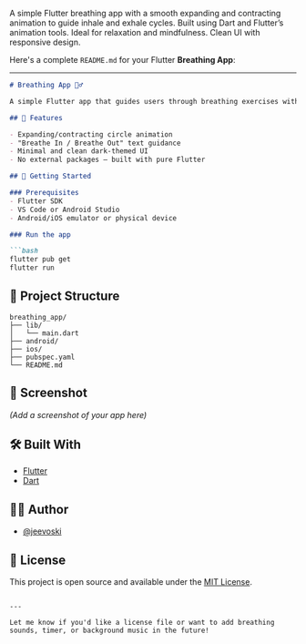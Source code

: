 A simple Flutter breathing app with a smooth expanding and contracting animation to guide inhale and exhale cycles. Built using Dart and Flutter’s animation tools. Ideal for relaxation and mindfulness. Clean UI with responsive design.


Here's a complete `README.md` for your Flutter **Breathing App**:

---

````markdown
# Breathing App 🧘‍♂️

A simple Flutter app that guides users through breathing exercises with a smooth animation and text prompts.

## 🧩 Features

- Expanding/contracting circle animation
- "Breathe In / Breathe Out" text guidance
- Minimal and clean dark-themed UI
- No external packages — built with pure Flutter

## 🚀 Getting Started

### Prerequisites
- Flutter SDK
- VS Code or Android Studio
- Android/iOS emulator or physical device

### Run the app

```bash
flutter pub get
flutter run
````

## 📂 Project Structure

```
breathing_app/
├── lib/
│   └── main.dart
├── android/
├── ios/
├── pubspec.yaml
└── README.md
```

## 📸 Screenshot

*(Add a screenshot of your app here)*

## 🛠️ Built With

* [Flutter](https://flutter.dev/)
* [Dart](https://dart.dev/)

## 🧑‍💻 Author

* [@jeevoski](https://github.com/jeevoski)

## 📄 License

This project is open source and available under the [MIT License](LICENSE).

```

---

Let me know if you'd like a license file or want to add breathing sounds, timer, or background music in the future!
```

 
 
